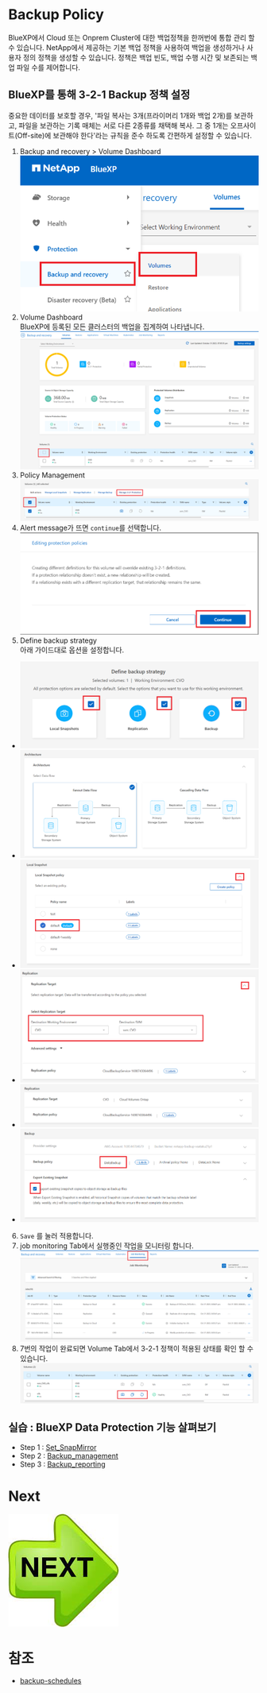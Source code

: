 # Backup Policy
BlueXP에서 Cloud 또는 Onprem Cluster에 대한 백업정책을 한꺼번에 통합 관리 할 수 있습니다.
NetApp에서 제공하는 기본 백업 정책을 사용하여 백업을 생성하거나 사용자 정의 정책을 생성할 수 있습니다. 정책은 백업 빈도, 백업 수행 시간 및 보존되는 백업 파일 수를 제어합니다.

## BlueXP를 통해 3-2-1 Backup 정책 설정
중요한 데이터를 보호할 경우, '파일 복사는 3개(프라이머리 1개와 백업 2개)를 보관하고, 파일을 보관하는 기록 매체는 서로 다른 2종류를 채택해 복사. 그 중 1개는 오프사이트(Off-site)에 보관해야 한다'라는 규칙을 준수 하도록 간편하게 설정할 수 있습니다.

1. Backup and recovery > Volume Dashboard </br>
![Alt text](./Images/Backup_management-0.png)
2. Volume Dashboard </br>
BlueXP에 등록된 모든 클러스터의 백업을 집계하여 나타냅니다.
![Alt text](./Images/Backup_management-1.png)
3. Policy Management </br>
![Alt text](./Images/Backup_management-2.png)
4. Alert message가 뜨면 ```continue```를 선택합니다. </br>
![Alt text](./Images/Backup_management-3.png)
5. Define backup strategy </br>
아래 가이드대로 옵션을 설정합니다.
- ![Alt text](./Images/Backup_management-4.png)
- ![Alt text](./Images/Backup_management-5.png)
- ![Alt text](./Images/Backup_management-6.png)
- ![Alt text](./Images/Backup_management-7.png)
- ![Alt text](./Images/Backup_management-8.png)
- ![Alt text](./Images/Backup_management-9.png)
6. ```Save``` 를 눌러 적용합니다.
7. job monitoring Tab에서 실행중인 작업을 모니터링 합니다. </br>
![Alt text](./Images/Backup_management-10.png)
8. 7번의 작업이 완료되면 Volume Tab에서 3-2-1 정책이 적용된 상태를 확인 할 수 있습니다. </br>
![Alt text](./Images/Backup_management-11.png)

## 실습 : BlueXP Data Protection 기능 살펴보기
- Step 1 : [Set_SnapMirror](./Set_SnapMirror.md)
- Step 2 : [Backup_management](./Backup_management.md)
- Step 3 : [Backup_reporting](./Backup_reporting.md)

# Next
[![Next.png](./Images/Next.png)](./Backup_reporting.md)


# 참조
- [backup-schedules](https://docs.netapp.com/us-en/bluexp-backup-recovery/concept-cloud-backup-policies.html#backup-schedules)